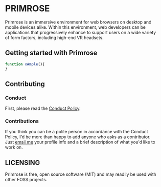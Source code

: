 # PRIMROSE

Primrose is an immersive environment for web browsers on desktop and mobile devices alike. Within this environment, web developers can be applications that progressively enhance to support users on a wide variety of form factors, including high-end VR headsets.

## Getting started with Primrose

```javascript
function xAmple(){
}
```

## Contributing

### Conduct

First, please read the [Conduct Policy](CONDUCT.md).

### Contributions

If you think you can be a polite person in accordance with the Conduct Policy, I'd be more than happy to add anyone who asks as a contributor. Just [email me](sean.mcbeth+gh@gmail.com) your profile info and a brief description of what you'd like to work on.

## LICENSING

Primrose is free, open source software (MIT) and may readily be used with other FOSS projects.
